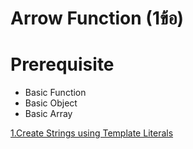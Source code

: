 # Arrow Function (1ข้อ)

# Prerequisite 
- Basic Function
- Basic Object
- Basic Array

[1.Create Strings using Template Literals](https://www.freecodecamp.org/learn/javascript-algorithms-and-data-structures/es6/create-strings-using-template-literals)
